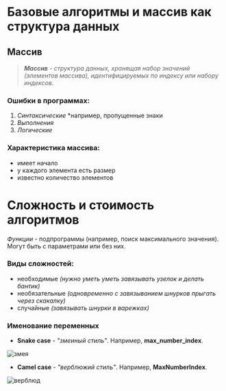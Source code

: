 # Базовые алгоритмы и массив как структура данных #

## Массив ##
>*__Массив__ - структура данных, хранящая набор значений (элементов массива), идентифицируемых по индексу или набору индексов.*

### Ошибки в программах:
1. *Синтаксические*
    *например, пропущенные знаки
2. *Выполнения*
3. *Логические*

### Характеристика массива:
* имеет начало
* у каждого элемента есть размер
* известно количество элементов


# Сложность и стоимость алгоритмов #

*Функции* - подпрограммы (например, поиск максимального значения). Могут быть с параметрами или без них.

### Виды сложностей:

* необходимые *(нужно уметь уметь завязывать узелок и делать бантик)*
* необязательные *(одновременно с завязыванием шнурков прыгать через скакалку)*
* случайные *(завязывать шнурки в варежках)*


### Именование переменных

* __Snake case__ - *"змеиный стиль"*. Например, **max_number_index**.

![змея](566.jpg)

* __Camel case__ - *"верблюжий стиль"*. Например, **MaxNumberIndex**.

![верблюд](422.jpg)